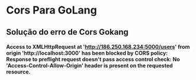 # Cors Para GoLang 
## Solução do erro de Cors Gokang
#### Access to XMLHttpRequest at 'http://186.250.168.234:5000/users' from origin 'http://localhost:3000' has been blocked by CORS policy: Response to preflight request doesn't pass access control check: No 'Access-Control-Allow-Origin' header is present on the requested resource.
